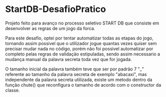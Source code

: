 # StartDB-DesafioPratico

Projeto feito para avanço no processo seletivo START DB que consiste em desenvolver as regras de um jogo da forca.

Para este desafio, optei por tentar automatizar todas as etapas do jogo, tornando assim possivel que o utilizador jogue quantas vezes
quiser sem precisar mudar nada no código, porém não foi possivel automatizar por completo pelas regras de validação estipuladas, sendo 
assim necessario a mudança manual da palavra secreta toda vez que for jogada.

O tamanho inicial da palavra também teve que ser por padrão 7 "_" referente ao tamanho da palavra secreta de exemplo "abacaxi", mas independente da palavra secreta utilizada, existe um metodo dentro da função chute() que reconfigura o tamanho de acordo com o constructor da classe.
